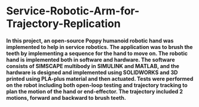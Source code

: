 # Service-Robotic-Arm-for-Trajectory-Replication

#### In this project, an open-source Poppy humanoid robotic hand was implemented to help in service robotics. The application was to brush the teeth by implementing a sequence for the hand to move on. The robotic hand is implemented both in software and hardware. The software consists of SIMSCAPE multibody in SIMULINK and MATLAB, and the hardware is designed and implemented using SOLIDWORKS and 3D printed using PLA-plus material and then actuated. Tests were performed on the robot including both open-loop testing and trajectory tracking to plan the motion of the hand or end-effector. The trajectory included 2 motions, forward and backward to brush teeth.
